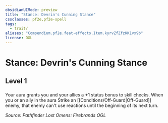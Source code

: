 ```yaml
---
obsidianUIMode: preview
title: "Stance: Devrin's Cunning Stance"
cssclasses: pf2e,pf2e-spell
tags:
  - trait/
aliases: "Compendium.pf2e.feat-effects.Item.kyrvZfZfzKK1vx9b"
license: OGL
---
```

# Stance: Devrin's Cunning Stance
## Level 1
### 






Your aura grants you and your allies a +1 status bonus to skill checks. When you or an ally in the aura Strike an [[Conditions/Off-Guard|Off-Guard]] enemy, that enemy can't use reactions until the beginning of its next turn.

*Source: Pathfinder Lost Omens: Firebrands*
*OGL*